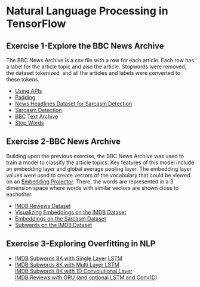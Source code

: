 # Natural Language Processing in TensorFlow  

## Exercise 1-Explore the BBC News Archive  
The BBC News Archive is a csv file with a row for each article.  Each row has a label for the article topic and also the article.  Stopwords were removed, the dataset tokenized, and all the articles and labels were converted to these tokens.  
- [Using APIs](https://github.com/lmoroney/dlaicourse/blob/master/TensorFlow%20In%20Practice/Course%203%20-%20NLP/Course%203%20-%20Week%201%20-%20Lesson%201.ipynb)  
- [Padding](https://github.com/lmoroney/dlaicourse/blob/master/TensorFlow%20In%20Practice/Course%203%20-%20NLP/Course%203%20-%20Week%201%20-%20Lesson%202.ipynb)  
- [News Headlines Dataset for Sarcasm Detection](https://www.kaggle.com/rmisra/news-headlines-dataset-for-sarcasm-detection/home)  
- [Sarcasm Detection](https://github.com/lmoroney/dlaicourse/blob/master/TensorFlow%20In%20Practice/Course%203%20-%20NLP/Course%203%20-%20Week%201%20-%20Lesson%203.ipynb)  
- [BBC Text Archive](http://mlg.ucd.ie/datasets/bbc.html)  
- [Stop Words](https://github.com/Yoast/YoastSEO.js/blob/develop/src/config/stopwords.js)  
## Exercise 2-BBC News Archive  
Building upon the previous exercise, the BBC News Archive was used to train a model to classify the article topics.  Key features of this model include an embedding layer and global average pooling layer.  The embedding layer values were used to create vectors of the vocabulary that could be viewed on an [Embedding Projector](https://projector.tensorflow.org/).  There, the words are represented in a 3 dimension space where words with similar vectors are shown close to eachother.  
- [IMDB Reviews Dataset](http://ai.stanford.edu/~amaas/data/sentiment/)  
- [Visualizing Embeddings on the IMDB Dataset](https://github.com/lmoroney/dlaicourse/blob/master/TensorFlow%20In%20Practice/Course%203%20-%20NLP/Course%203%20-%20Week%202%20-%20Lesson%201.ipynb)  
- [Embeddings on the Sarcasm Dataset](https://github.com/lmoroney/dlaicourse/blob/master/TensorFlow%20In%20Practice/Course%203%20-%20NLP/Course%203%20-%20Week%202%20-%20Lesson%202.ipynb)  
- [Subwords on the IMDB Dataset](https://github.com/lmoroney/dlaicourse/blob/master/TensorFlow%20In%20Practice/Course%203%20-%20NLP/Course%203%20-%20Week%202%20-%20Lesson%203.ipynb)  
## Exercise 3-Exploring Overfitting in NLP  
- [IMDB Subwords 8K with Single Layer LSTM](https://github.com/lmoroney/dlaicourse/blob/master/TensorFlow%20In%20Practice/Course%203%20-%20NLP/Course%203%20-%20Week%203%20-%20Lesson%201a.ipynb)  
- [IMDB Subwords 8K with Multi Layer LSTM](https://github.com/lmoroney/dlaicourse/blob/master/TensorFlow%20In%20Practice/Course%203%20-%20NLP/Course%203%20-%20Week%203%20-%20Lesson%201b.ipynb)  
[IMDB Subwords 8K with 1D Convolutional Layer](https://github/lmoroney/dlaicourse/blob/master/TensorFlow%20In%20Practice/Course%203%20-%20NLP/Course%203%20-%20Week%203%20-%20Lesson%201c.ipynb)  
[IMDB Reviews with GRU (and optional LSTM and Conv1D)](https://github/lmoroney/dlaicourse/blob/master/TensorFlow%20In%20Practice/Course%203%20-%20NLP/Course%203%20-%20Week%203%20-%20Lesson%202d.ipynb#scrollTo=nHGYuU4jPYaj)
